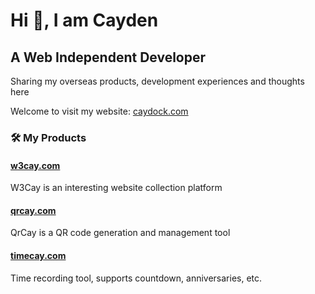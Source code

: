 # Hi 👋, I am Cayden

## A Web Independent Developer

Sharing my overseas products, development experiences and thoughts here

Welcome to visit my website: [caydock.com](https://caydock.com)

### 🛠️ My Products

#### [w3cay.com](https://w3cay.com)
W3Cay is an interesting website collection platform

#### [qrcay.com](https://qrcay.com)
QrCay is a QR code generation and management tool

#### [timecay.com](https://timecay.com)
Time recording tool, supports countdown, anniversaries, etc.

